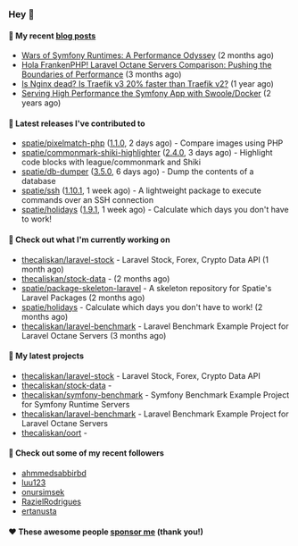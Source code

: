 ### Hey 👋

#### 📜 My recent [blog posts](https://caliskanemre.medium.com/)

- [Wars of Symfony Runtimes: A Performance Odyssey](https://medium.com/beyn-technology/wars-of-symfony-runtimes-a-performance-odyssey-7b0120e8f9e1?source=rss-cf41ab240584------2) (2 months ago)
- [Hola FrankenPHP! Laravel Octane Servers Comparison: Pushing the Boundaries of Performance](https://medium.com/beyn-technology/hola-frankenphp-laravel-octane-servers-comparison-pushing-the-boundaries-of-performance-d3e7ad8e652c?source=rss-cf41ab240584------2) (3 months ago)
- [Is Nginx dead? Is Traefik v3 20% faster than Traefik v2?](https://medium.com/beyn-technology/is-nginx-dead-is-traefik-v3-20-faster-than-traefik-v2-f28ffb7eed3e?source=rss-cf41ab240584------2) (1 year ago)
- [Serving High Performance the Symfony App with Swoole/Docker](https://medium.com/beyn-technology/serving-high-performance-the-symfony-app-with-swoole-docker-758d8f176889?source=rss-cf41ab240584------2) (2 years ago)

#### 🔭 Latest releases I've contributed to

- [spatie/pixelmatch-php](https://github.com/spatie/pixelmatch-php) ([1.1.0](https://github.com/spatie/pixelmatch-php/releases/tag/1.1.0), 2 days ago) - Compare images using PHP
- [spatie/commonmark-shiki-highlighter](https://github.com/spatie/commonmark-shiki-highlighter) ([2.4.0](https://github.com/spatie/commonmark-shiki-highlighter/releases/tag/2.4.0), 3 days ago) - Highlight code blocks with league/commonmark and Shiki
- [spatie/db-dumper](https://github.com/spatie/db-dumper) ([3.5.0](https://github.com/spatie/db-dumper/releases/tag/3.5.0), 6 days ago) - Dump the contents of a database
- [spatie/ssh](https://github.com/spatie/ssh) ([1.10.1](https://github.com/spatie/ssh/releases/tag/1.10.1), 1 week ago) - A lightweight package to execute commands over an SSH connection
- [spatie/holidays](https://github.com/spatie/holidays) ([1.9.1](https://github.com/spatie/holidays/releases/tag/1.9.1), 1 week ago) - Calculate which days you don&#39;t have to work!

#### 👷 Check out what I'm currently working on

- [thecaliskan/laravel-stock](https://github.com/thecaliskan/laravel-stock) - Laravel Stock, Forex, Crypto Data API (1 month ago)
- [thecaliskan/stock-data](https://github.com/thecaliskan/stock-data) -  (2 months ago)
- [spatie/package-skeleton-laravel](https://github.com/spatie/package-skeleton-laravel) - A skeleton repository for Spatie&#39;s Laravel Packages (2 months ago)
- [spatie/holidays](https://github.com/spatie/holidays) - Calculate which days you don&#39;t have to work! (2 months ago)
- [thecaliskan/laravel-benchmark](https://github.com/thecaliskan/laravel-benchmark) - Laravel Benchmark Example Project for Laravel Octane Servers (3 months ago)

#### 🌱 My latest projects

- [thecaliskan/laravel-stock](https://github.com/thecaliskan/laravel-stock) - Laravel Stock, Forex, Crypto Data API
- [thecaliskan/stock-data](https://github.com/thecaliskan/stock-data) - 
- [thecaliskan/symfony-benchmark](https://github.com/thecaliskan/symfony-benchmark) - Symfony Benchmark Example Project for Symfony Runtime Servers 
- [thecaliskan/laravel-benchmark](https://github.com/thecaliskan/laravel-benchmark) - Laravel Benchmark Example Project for Laravel Octane Servers
- [thecaliskan/oort](https://github.com/thecaliskan/oort) - 

#### 👯 Check out some of my recent followers

- [ahmmedsabbirbd](https://github.com/ahmmedsabbirbd)
- [luu123](https://github.com/luu123)
- [onursimsek](https://github.com/onursimsek)
- [RazielRodrigues](https://github.com/RazielRodrigues)
- [ertanusta](https://github.com/ertanusta)

#### ❤️ These awesome people [sponsor me](https://github.com/sponsors/thecaliskan) (thank you!)

